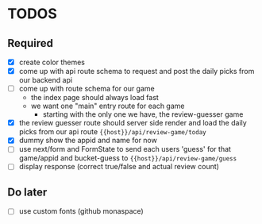 # TODOS

## Required

- [x] create color themes
- [x] come up with api route schema to request and post the daily picks from our backend api
- [ ] come up with route schema for our game
    - the index page should always load fast
    - we want one "main" entry route for each game
        - starting with the only one we have, the review-guesser game
- [x] the review guesser route should server side render and load the daily picks from our api route
  `{{host}}/api/review-game/today`
- [x] dummy show the appid and name for now
- [ ] use next/form and FormState to send each users 'guess' for that game/appid and bucket-guess to
  `{{host}}/api/review-game/guess`
- [ ] display response (correct true/false and actual review count)

## Do later

- [ ] use custom fonts (github monaspace)

